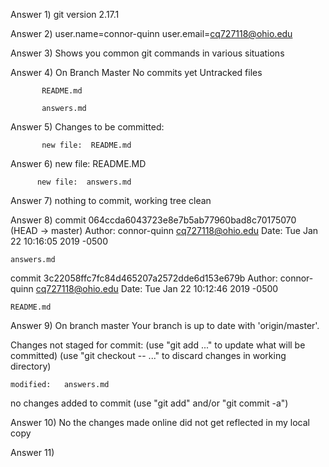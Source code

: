 Answer 1) git version 2.17.1

Answer 2) user.name=connor-quinn
	  user.email=cq727118@ohio.edu


Answer 3) Shows you common git commands in various situations

Answer 4) On Branch Master 
	  No commits yet
          Untracked files 

           README.md 

           answers.md

Answer 5) Changes to be committed:

           new file:  README.md


Answer 6) new file:  README.MD

          new file:  answers.md

Answer 7) nothing to commit, working tree clean

Answer 8) 
	commit 064ccda6043723e8e7b5ab77960bad8c70175070 (HEAD -> master)
Author: connor-quinn <cq727118@ohio.edu>
Date:   Tue Jan 22 10:16:05 2019 -0500

    answers.md

commit 3c22058ffc7fc84d465207a2572dde6d153e679b
Author: connor-quinn <cq727118@ohio.edu>
Date:   Tue Jan 22 10:12:46 2019 -0500

    README.md

Answer 9) On branch master
Your branch is up to date with 'origin/master'.

Changes not staged for commit:
  (use "git add <file>..." to update what will be committed)
  (use "git checkout -- <file>..." to discard changes in working directory)

	modified:   answers.md

no changes added to commit (use "git add" and/or "git commit -a")


Answer 10) No the changes made online did not get reflected in my local copy

Answer 11) 


